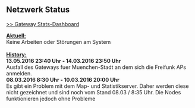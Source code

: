 ## Netzwerk Status
<a target='_blank' href="https://stats.ffmuc.net/dashboard/db/network-overview">>> Gateway Stats-Dashboard</a>

<u><b>Aktuell:</b></u>
<br>Keine Arbeiten oder Störungen am System
<br>
<br><u><b>History:</b></u>
<br>
<b>13.05.2016 23:40 Uhr - 14.03.2016 23:50 Uhr</b>
<br>Ausfall des Gateways fuer Muenchen-Stadt an dem sich die Freifunk APs anmelden. 
<br>
<b>08.03.2016 8:30 Uhr - 10.03.2016 20:00 Uhr</b>
<br>Es gibt ein Problem mit dem Map- und Statistikserver. Daher werden diese nicht gezeichnet und sind noch vom Stand 08.03 / 8:35 Uhr. Die Nodes funktionieren jedoch ohne Probleme
